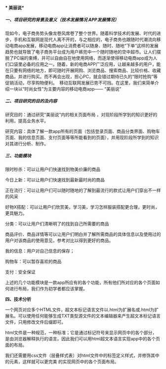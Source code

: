 #### *                                                               美丽说*

##### **一、项目研究的背景及意义（技术发展情况 APP发展情况）**

​        现如今，电子商务势头像龙卷风席卷了整个世界。随着科学技术的发展、时代的进步，手机和互联网是现代人离不开的，与之相应的，电子商务也跟随时代潮流向移动电商app发展，移动电商app让消费者可以随身、随时、随地“下单”这样的发展趋势也就导致了电子商务平台成为用户裤兜中一个随时随地的空中超市。让人们摆脱了PC端的束缚，并可以自由自在地使用网络，而逐渐使得移动电商app成为人们口袋里必备的应用之一。随着，新的电商APP广泛应用，让越来越多的用户，能在只要有网络的地方，即可随时开展网购、浏览商品、搜索商品、比较价格、收藏商品，并进行购买。而不再会出现，担心PC，就会错过期待已久的“限时抢购”等促销活动，尽享购物便利。  移动互联网发展已势不可挡。在这里，我们来简单介绍一块以“时尚女性”为主要内容的移动电商app—— “美丽说”

##### **二、项目研究的目的及内容**

研究目的：通过研究“美丽说”内的相关页面布局 ，对现阶段所学到的知识更好的利用，提高业务水平。

研究内容：具体了解一款app所有的页面（包括登录页面、商品分类界面、购物车页面、我的信息页面、支付页面等等所能看到的页面），并用现阶段所学到的知识对其进行分析、制作。

##### **三、功能模块**

限时秒杀：可以让用户们快速找到物美价廉的商品

今日上新：可以让用户们快速找到最新最时尚的商品

正在流行：可以让用户们可以随时随地的了解到最流行的款式让用户们穿出不一样的风采

好物X搭配：可以让用户们欣赏美，学习美，学习怎样服装搭配更合理，更时尚，更具魅力。

分类：可以让用户们清晰明了的找到自己所需要的商品

商品评价、商品详情等可以让用户们明白并了解所需商品的具体信息以及使用过的用户对该商品的使用意见，参考对比以得到更好的商品。

我的信息：用户对自己信息的保存；

购物车：可以暂存喜欢的商品

支付：安全保证

上述的几个功能模块是一款app所应有的各个功能，所有他们所对应的各个页面如何进行布局，我们作为初学者都应该掌握。

**四、技术分析**

一个网页对应多个HTML文件，超文本标记语言文件以.html为扩展名或.html为扩展名。可以使用任何能够生成TXT类型源文件的文本编辑器来产生超文本标记语言文件，只用修改文件后缀即可。

html文件是一种规范，一种标准；它是通过标记符号来显示网页中的各个部分，是由浏览器解释执行的语言。因此我们可以用html超文本语言实现app中的各个页面的布局。

我们还需要用css文件（层叠样式表）对html文件中的标签定义样式，并修饰其中的元素，这样就可以更完美 的实现网页中的各个页面布局。


